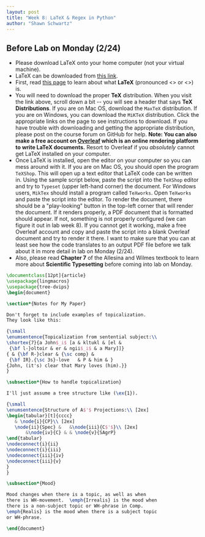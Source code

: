 ```yaml
---
layout: post
title: "Week 8: LaTeX & Regex in Python"
author: "Shawn Schwartz"
---
```


## Before Lab on Monday (2/24)
 - Please download LaTeX onto your home computer (not your virtual machine).
 - LaTeX can be downloaded from [this link](https://www.latex-project.org/get/).
 - First, read [this page](https://www.latex-project.org/about/) to learn about what **LaTeX** (pronounced <<Lah-tech>> or <<Lay-tech>>) is.
 - You will need to download the proper **TeX** distribution. When you visit the link above, scroll down a bit -- you will see a header that says **TeX Distributions**. If you are on Mac OS, download the `MaxTeX` distribution. If you are on Windows, you can download the `MiKTeX` distribution. Click the appropriate links on the page to see instructions to download. If you have trouble with downloading and getting the appropriate distribution, please post on the course forum on GitHub for help. **Note: You can also make a free account on [Overleaf](https://www.overleaf.com/) which is an online rendering platform to write LaTeX documents.** Resort to Overleaf if you _absolutely_ cannot get LaTeX installed on your computer.
 - Once LaTeX is installed, open the editor on your computer so you can mess around with it. If you are on Mac OS, you should open the program `TeXShop`. This will open up a text editor that LaTeX code can be written in. Using the sample script below, paste the script into the `TeXShop` editor and try to `Typeset` (upper left-hand corner) the document. For Windows users, `MikTex` should install a program called `TeXworks`. Open `TeXworks` and paste the script into the editor. To render the document, there should be a "play-looking" button in the top-left corner that will render the document. If it renders properly, a PDF document that is formatted should appear. If not, something is not properly configured (we can figure it out in lab week 8). If you cannot get it working, make a free Overleaf account and copy and paste the script into a blank Overleaf document and try to render it there. I want to make sure that you can at least see how the code translates to an output PDF file before we talk about it in more detail in lab on Monday (2/24).
 - Also, please read **Chapter 7** of the Allesina and Wilmes textbook to learn more about **Scientific Typesetting** before coming into lab on Monday.

 ```LaTeX
 \documentclass[12pt]{article}
\usepackage{lingmacros}
\usepackage{tree-dvips}
\begin{document}

\section*{Notes for My Paper}

Don't forget to include examples of topicalization.
They look like this:

{\small
\enumsentence{Topicalization from sentential subject:\\ 
\shortex{7}{a John$_i$ [a & kltukl & [el & 
  {\bf l-}oltoir & er & ngii$_i$ & a Mary]]}
{ & {\bf R-}clear & {\sc comp} & 
  {\bf IR}.{\sc 3s}-love   & P & him & }
{John, (it's) clear that Mary loves (him).}}
}

\subsection*{How to handle topicalization}

I'll just assume a tree structure like (\ex{1}).

{\small
\enumsentence{Structure of A$'$ Projections:\\ [2ex]
\begin{tabular}[t]{cccc}
    & \node{i}{CP}\\ [2ex]
    \node{ii}{Spec} &   &\node{iii}{C$'$}\\ [2ex]
        &\node{iv}{C} & & \node{v}{SAgrP}
\end{tabular}
\nodeconnect{i}{ii}
\nodeconnect{i}{iii}
\nodeconnect{iii}{iv}
\nodeconnect{iii}{v}
}
}

\subsection*{Mood}

Mood changes when there is a topic, as well as when
there is WH-movement.  \emph{Irrealis} is the mood when
there is a non-subject topic or WH-phrase in Comp.
\emph{Realis} is the mood when there is a subject topic
or WH-phrase.

\end{document}
```